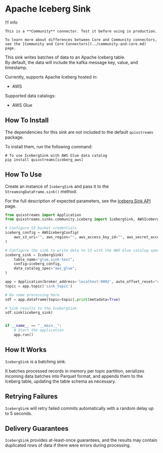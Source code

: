 # Apache Iceberg Sink

!!! info

    This is a **Community** connector. Test it before using in production.

    To learn more about differences between Core and Community connectors, see the [Community and Core Connectors](../community-and-core.md) page.

This sink writes batches of data to an Apache Iceberg table.  
By default, the data will include the kafka message key, value, and timestamp.  

Currently, supports Apache Iceberg hosted in:

- AWS

Supported data catalogs:

- AWS Glue

## How To Install
The dependencies for this sink are not included to the default `quixstreams` package.

To install them, run the following command:

```commandline
# To use IcebergSink with AWS Glue data catalog
pip install quixstreams[iceberg_aws]
```

## How To Use

Create an instance of `IcebergSink` and pass 
it to the `StreamingDataFrame.sink()` method.

For the full description of expected parameters, see the [Iceberg Sink API](../../api-reference/sinks.md#icebergsink) page.  

```python
from quixstreams import Application
from quixstreams.sinks.community.iceberg import IcebergSink, AWSIcebergConfig

# Configure S3 bucket credentials  
iceberg_config = AWSIcebergConfig(
    aws_s3_uri="", aws_region="", aws_access_key_id="", aws_secret_access_key=""
)

# Configure the sink to write data to S3 with the AWS Glue catalog spec 
iceberg_sink = IcebergSink(
    table_name="glue.sink-test",
    config=iceberg_config,
    data_catalog_spec="aws_glue",
)

app = Application(broker_address='localhost:9092', auto_offset_reset="earliest")
topic = app.topic('sink_topic')

# Do some processing here
sdf = app.dataframe(topic=topic).print(metadata=True)

# Sink results to the IcebergSink
sdf.sink(iceberg_sink)


if __name__ == "__main__":
    # Start the application
    app.run()
```

## How It Works
`IcebergSink` is a batching sink.  

It batches processed records in memory per topic partition, serializes incoming data batches into Parquet format, and appends them to the Iceberg table, updating the table schema as necessary.

## Retrying Failures
`IcebergSink` will retry failed commits automatically with a random delay up to 5 seconds.

## Delivery Guarantees
`IcebergSink` provides at-least-once guarantees, and the results may contain duplicated rows of data if there were errors during processing.

